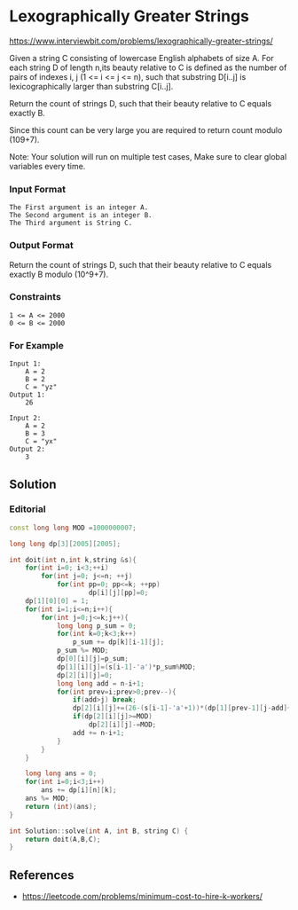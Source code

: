 # Lexographically Greater Strings

https://www.interviewbit.com/problems/lexographically-greater-strings/

Given a string C consisting of lowercase English alphabets of size A.
For each string D of length n,its beauty relative to C is defined as the
number of pairs of indexes i, j (1 <= i <= j <= n),
such that substring D[i..j] is lexicographically larger than substring C[i..j].

Return the count of strings D, such that their beauty relative to C equals exactly B.

Since this count can be very large you are required to return count modulo (109+7).

Note: Your solution will run on multiple test cases, Make sure to clear global variables every time.

### Input Format

```
The First argument is an integer A.
The Second argument is an integer B.
The Third argument is String C.
```

### Output Format

Return the count of strings D, such that their beauty relative to C equals exactly B modulo (10^9+7).

### Constraints

```
1 <= A <= 2000
0 <= B <= 2000
```

### For Example

```
Input 1:
    A = 2 
    B = 2
    C = "yz"
Output 1:
    26

Input 2:
    A = 2 
    B = 3
    C = "yx"
Output 2:
    3
```

## Solution
### Editorial
```cpp
const long long MOD =1000000007;

long long dp[3][2005][2005];

int doit(int n,int k,string &s){
    for(int i=0; i<3;++i)
        for(int j=0; j<=n; ++j)
            for(int pp=0; pp<=k; ++pp)
                    dp[i][j][pp]=0;
    dp[1][0][0] = 1;
    for(int i=1;i<=n;i++){
        for(int j=0;j<=k;j++){
            long long p_sum = 0;
            for(int k=0;k<3;k++)
                p_sum += dp[k][i-1][j];
            p_sum %= MOD;
            dp[0][i][j]=p_sum;
            dp[1][i][j]=(s[i-1]-'a')*p_sum%MOD;
            dp[2][i][j]=0;
            long long add = n-i+1;
            for(int prev=i;prev>0;prev--){
                if(add>j) break;
                dp[2][i][j]+=(26-(s[i-1]-'a'+1))*(dp[1][prev-1][j-add]+dp[2][prev-1][j-add])%MOD;
                if(dp[2][i][j]>=MOD)
                    dp[2][i][j]-=MOD;
                add += n-i+1;
            }
        }
    }

    long long ans = 0;
    for(int i=0;i<3;i++)
        ans += dp[i][n][k];
    ans %= MOD;
    return (int)(ans);
}

int Solution::solve(int A, int B, string C) {
    return doit(A,B,C);
}
```

## References
* https://leetcode.com/problems/minimum-cost-to-hire-k-workers/

